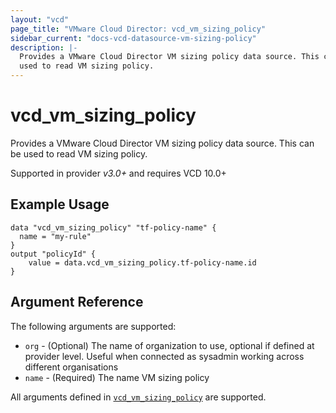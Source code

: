 ```yaml
---
layout: "vcd"
page_title: "VMware Cloud Director: vcd_vm_sizing_policy"
sidebar_current: "docs-vcd-datasource-vm-sizing-policy"
description: |-
  Provides a VMware Cloud Director VM sizing policy data source. This can be
  used to read VM sizing policy.
---
```


# vcd\_vm\_sizing\_policy

Provides a VMware Cloud Director VM sizing policy data source. This can be
used to read VM sizing policy.

Supported in provider *v3.0+* and requires VCD 10.0+

## Example Usage

```hcl
data "vcd_vm_sizing_policy" "tf-policy-name" {
  name = "my-rule"
}
output "policyId" {
	value = data.vcd_vm_sizing_policy.tf-policy-name.id
}
```
## Argument Reference

The following arguments are supported:

* `org` - (Optional) The name of organization to use, optional if defined at provider level. Useful when connected as sysadmin working across different organisations
* `name` - (Required) The name VM sizing policy

All arguments defined in [`vcd_vm_sizing_policy`](/docs/providers/vcd/r/vm_sizing_policy.html#argument-reference) are supported.

